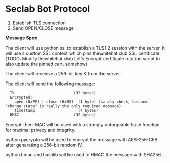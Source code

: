 Seclab Bot Protocol
===================

1. Establish TLS connection
2. Send OPEN/CLOSE message


**Message Spec**

The client will use python ssl to establish a TLS1.2 session with the server. It will use a custom SSL context which pins thewhitehat.club SSL certificate.
(TODO: Modify thewhitehat.club Let's Encrypt certificate rotation script to also update the pinned cert, somehow)

The client will receieve a 256-bit key K from the server.

The client will send the following message:

```
  IV                          (32 bytes)
  Encrypted:
    open (0xFF) | close (0x00)  (1 byte) (sanity check, because "change state" is really the only required message)
    timestamp                   (4 bytes)
  HMAC                        (32 bytes)
```

Encrypt-then-MAC will be used with a strongly unforgeable hash function for maximal privacy and integrity.

python pycrypto will be used to encrypt the message with AES-256-CFB after generating a 256-bit random IV.

python hmac and hashlib will be used to HMAC the message with SHA256.
